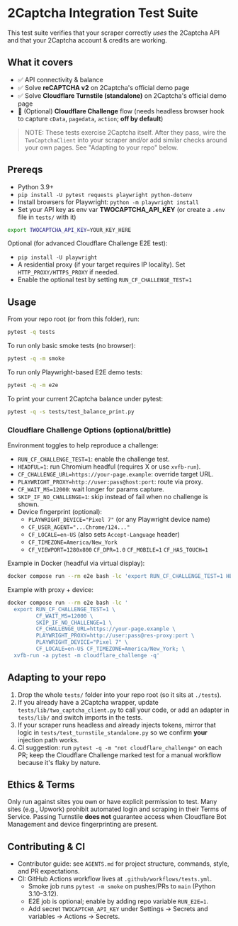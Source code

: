 # 2Captcha Integration Test Suite

This test suite verifies that your scraper correctly *uses* the 2Captcha API and that your 2Captcha account & credits are working.

## What it covers
- ✅ API connectivity & balance
- ✅ Solve **reCAPTCHA v2** on 2Captcha's official demo page
- ✅ Solve **Cloudflare Turnstile (standalone)** on 2Captcha's official demo page
- 🔁 (Optional) **Cloudflare Challenge** flow (needs headless browser hook to capture `cData`, `pagedata`, `action`; **off by default**)

> NOTE: These tests exercise 2Captcha itself. After they pass, wire the `TwoCaptchaClient` into your scraper and/or add similar checks around your own pages. See "Adapting to your repo" below.

## Prereqs
- Python 3.9+
- `pip install -U pytest requests playwright python-dotenv`
- Install browsers for Playwright: `python -m playwright install`
- Set your API key as env var **TWOCAPTCHA_API_KEY** (or create a `.env` file in `tests/` with it)

```bash
export TWOCAPTCHA_API_KEY=YOUR_KEY_HERE
```

Optional (for advanced Cloudflare Challenge E2E test):
- `pip install -U playwright`
- A residential proxy (if your target requires IP locality). Set `HTTP_PROXY/HTTPS_PROXY` if needed.
- Enable the optional test by setting `RUN_CF_CHALLENGE_TEST=1`

## Usage
From your repo root (or from this folder), run:
```bash
pytest -q tests
```
To run only basic smoke tests (no browser):
```bash
pytest -q -m smoke
```
To run only Playwright-based E2E demo tests:
```bash
pytest -q -m e2e
```

To print your current 2Captcha balance under pytest:
```bash
pytest -q -s tests/test_balance_print.py
```

### Cloudflare Challenge Options (optional/brittle)
Environment toggles to help reproduce a challenge:
- `RUN_CF_CHALLENGE_TEST=1`: enable the challenge test.
- `HEADFUL=1`: run Chromium headful (requires X or use `xvfb-run`).
- `CF_CHALLENGE_URL=https://your-page.example`: override target URL.
- `PLAYWRIGHT_PROXY=http://user:pass@host:port`: route via proxy.
- `CF_WAIT_MS=12000`: wait longer for params capture.
- `SKIP_IF_NO_CHALLENGE=1`: skip instead of fail when no challenge is shown.
- Device fingerprint (optional):
  - `PLAYWRIGHT_DEVICE="Pixel 7"` (or any Playwright device name)
  - `CF_USER_AGENT="...Chrome/124..."`
  - `CF_LOCALE=en-US` (also sets `Accept-Language` header)
  - `CF_TIMEZONE=America/New_York`
  - `CF_VIEWPORT=1280x800` `CF_DPR=1.0` `CF_MOBILE=1` `CF_HAS_TOUCH=1`

Example in Docker (headful via virtual display):
```bash
docker compose run --rm e2e bash -lc 'export RUN_CF_CHALLENGE_TEST=1 HEADFUL=1 CF_WAIT_MS=8000; xvfb-run -a pytest -m cloudflare_challenge -q'
```

Example with proxy + device:
```bash
docker compose run --rm e2e bash -lc '
  export RUN_CF_CHALLENGE_TEST=1 \
         CF_WAIT_MS=12000 \
         SKIP_IF_NO_CHALLENGE=1 \
         CF_CHALLENGE_URL=https://your-page.example \
         PLAYWRIGHT_PROXY=http://user:pass@res-proxy:port \
         PLAYWRIGHT_DEVICE="Pixel 7" \
         CF_LOCALE=en-US CF_TIMEZONE=America/New_York; \
  xvfb-run -a pytest -m cloudflare_challenge -q'
```

## Adapting to your repo
1. Drop the whole `tests/` folder into your repo root (so it sits at `./tests`).  
2. If you already have a 2Captcha wrapper, update `tests/lib/two_captcha_client.py` to call your code, or add an adapter in `tests/lib/` and switch imports in the tests.
3. If your scraper runs headless and already injects tokens, mirror that logic in `tests/test_turnstile_standalone.py` so we confirm **your** injection path works.
4. CI suggestion: run `pytest -q -m "not cloudflare_challenge"` on each PR; keep the Cloudflare Challenge marked test for a manual workflow because it's flaky by nature.

## Ethics & Terms
Only run against sites you own or have explicit permission to test. Many sites (e.g., Upwork) prohibit automated login and scraping in their Terms of Service. Passing Turnstile **does not** guarantee access when Cloudflare Bot Management and device fingerprinting are present.

## Contributing & CI
- Contributor guide: see `AGENTS.md` for project structure, commands, style, and PR expectations.
- CI: GitHub Actions workflow lives at `.github/workflows/tests.yml`.
  - Smoke job runs `pytest -m smoke` on pushes/PRs to `main` (Python 3.10–3.12).
  - E2E job is optional; enable by adding repo variable `RUN_E2E=1`.
  - Add secret `TWOCAPTCHA_API_KEY` under Settings → Secrets and variables → Actions → Secrets.
